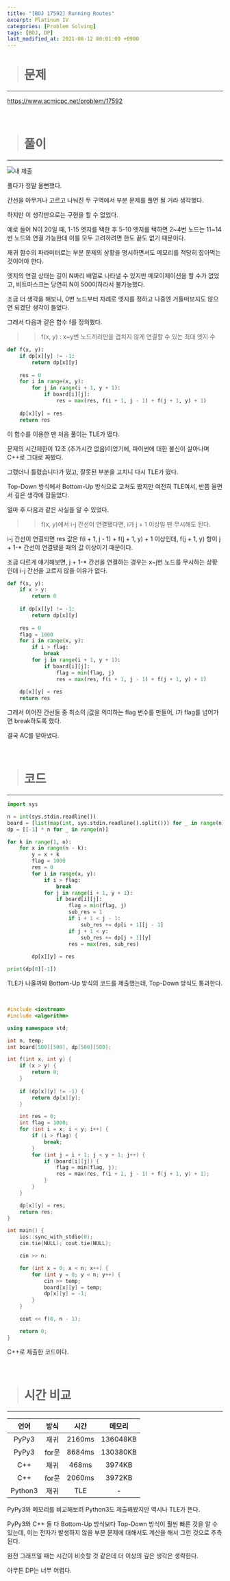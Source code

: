```yaml
---
title: "[BOJ 17592] Running Routes"
excerpt: Platinum IV
categories: [Problem Solving]
tags: [BOJ, DP]
last_modified_at: 2021-08-12 00:01:00 +0900
---
```


> # 문제
---

[<u>https://www.acmicpc.net/problem/17592</u>](https://www.acmicpc.net/problem/17592)

<br>

> # 풀이
---

![내 제출](/assets/images/2021_08_11/BOJ17592.PNG)

풀다가 정말 울뻔했다.

간선을 아무거나 고르고 나눠진 두 구역에서 부분 문제를 풀면 될 거라 생각했다.

하지만 이 생각만으로는 구현을 할 수 없었다.

예로 들어 N이 20일 때, 1-15 엣지를 택한 후 5-10 엣지를 택하면 2~4번 노드는 11~14번 노드와 연결 가능한데 이를 모두 고려하려면 한도 끝도 없기 때문이다.

재귀 함수의 파라미터로는 부분 문제의 상황을 명시하면서도 메모리를 적당히 잡아먹는 것이어야 한다.

엣지의 연결 상태는 길이 N짜리 배열로 나타낼 수 있지만 메모이제이션을 할 수가 없었고, 비트마스크는 당연히 N이 500이하라서 불가능했다.

조금 더 생각을 해보니, 0번 노드부터 차례로 엣지를 정하고 나중엔 거들떠보지도 않으면 되겠단 생각이 들었다.

그래서 다음과 같은 함수 f를 정의했다.

>> f(x, y) : x~y번 노드끼리만을 겹치지 않게 연결할 수 있는 최대 엣지 수

```python
def f(x, y):
    if dp[x][y] != -1:
        return dp[x][y]
    
    res = 0
    for i in range(x, y):
        for j in range(i + 1, y + 1):
            if board[i][j]:
                res = max(res, f(i + 1, j - 1) + f(j + 1, y) + 1)
    
    dp[x][y] = res
    return res
```

이 함수를 이용한 맨 처음 풀이는 TLE가 떴다.

문제의 시간제한이 12초 (추가시간 없음)이었기에, 파이썬에 대한 불신이 살아나며 C++로 그대로 짜봤다.

그랬더니 틀렸습니다가 떴고, 잘못된 부분을 고치니 다시 TLE가 떴다.

Top-Down 방식에서 Bottom-Up 방식으로 고쳐도 봤지만 여전히 TLE여서, 반쯤 울면서 깊은 생각에 잠들었다.

얼마 후 다음과 같은 사실을 알 수 있었다.

>> f(x, y)에서 i-j 간선이 연결됐다면, i가 j + 1 이상일 땐 무시해도 된다.

i-j 간선이 연결되면 res 값은 f(i + 1, j - 1) + f(j + 1, y) + 1 이상인데, f(j + 1, y) 항이 j + 1-* 간선이 연결됐을 때의 값 이상이기 때문이다.

조금 다르게 얘기해보면, j + 1-* 간선을 연결하는 경우는 x~j번 노드를 무시하는 상황인데 i-j 간선을 고르지 않을 이유가 없다.

```python
def f(x, y):
    if x > y:
        return 0
    
    if dp[x][y] != -1:
        return dp[x][y]
    
    res = 0
    flag = 1000
    for i in range(x, y):
        if i > flag:
            break
        for j in range(i + 1, y + 1):
            if board[i][j]:
                flag = min(flag, j)
                res = max(res, f(i + 1, j - 1) + f(j + 1, y) + 1)
    
    dp[x][y] = res
    return res
```

그래서 이어진 간선들 중 최소의 j값을 의미하는 flag 변수를 만들어, i가 flag를 넘어가면 break하도록 했다.

결국 AC를 받아냈다.

<br>

> # 코드
---

```python
import sys

n = int(sys.stdin.readline())
board = [list(map(int, sys.stdin.readline().split())) for _ in range(n)]
dp = [[-1] * n for _ in range(n)]

for k in range(1, n):
    for x in range(n - k):
        y = x + k
        flag = 1000
        res = 0
        for i in range(x, y):
            if i > flag:
                break
            for j in range(i + 1, y + 1):
                if board[i][j]:
                    flag = min(flag, j)
                    sub_res = 1
                    if i + 1 < j - 1:
                        sub_res += dp[i + 1][j - 1]
                    if j + 1 < y:
                        sub_res += dp[j + 1][y]
                    res = max(res, sub_res)
        
        dp[x][y] = res

print(dp[0][-1])
```

TLE가 나올까봐 Bottom-Up 방식의 코드를 제출했는데, Top-Down 방식도 통과한다.

<br>

```cpp
#include <iostream>
#include <algorithm>

using namespace std;

int n, temp;
int board[500][500], dp[500][500];

int f(int x, int y) {
    if (x > y) {
        return 0;
    }
    
    if (dp[x][y] != -1) {
        return dp[x][y];
    }

    int res = 0;
    int flag = 1000;
    for (int i = x; i < y; i++) {
        if (i > flag) {
            break;
        }
        for (int j = i + 1; j < y + 1; j++) {
            if (board[i][j]) {
                flag = min(flag, j);
                res = max(res, f(i + 1, j - 1) + f(j + 1, y) + 1);
            }
        }
    }

    dp[x][y] = res;
    return res;
}

int main() {
    ios::sync_with_stdio(0);
    cin.tie(NULL); cout.tie(NULL);

    cin >> n;

    for (int x = 0; x < n; x++) {
        for (int y = 0; y < n; y++) {
            cin >> temp;
            board[x][y] = temp;
            dp[x][y] = -1;
        }
    }

    cout << f(0, n - 1);

    return 0;
}
```

C++로 제출한 코드이다.

<br>

> # 시간 비교
---

|언어   |방식  |시간  |메모리|
|:-----:|:---:|:----:|:-----:|
|PyPy3  |재귀 |2160ms|136048KB|
|PyPy3  |for문|8684ms|130380KB|
|C++    |재귀 |468ms |3974KB|
|C++    |for문|2060ms|3972KB|
|Python3|재귀 |TLE   |-|

PyPy3와 메모리를 비교해보려 Python3도 제출해봤지만 역시나 TLE가 뜬다.

PyPy3와 C++ 둘 다 Bottom-Up 방식보다 Top-Down 방식이 훨씬 빠른 것을 알 수 있는데, 이는 전자가 발생하지 않을 부분 문제에 대해서도 계산을 해서 그런 것으로 추측된다.

완전 그래프일 때는 시간이 비슷할 것 같은데 더 이상의 깊은 생각은 생략한다.

아무튼 DP는 너무 어렵다.